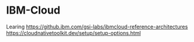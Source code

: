 # IBM-Cloud
Learing
https://github.ibm.com/gsi-labs/ibmcloud-reference-architectures <br/>
https://cloudnativetoolkit.dev/setup/setup-options.html
